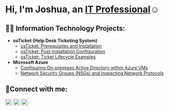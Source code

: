 <h1>Hi, I'm Joshua, an <a href="https://linkedin.com/in/joshua-m-3b4720105">IT Professional</a>☺</h1>

<h2>👨‍💻 Information Technology Projects:</h2>

- <b>osTicket (Help Desk Ticketing System)</b>
  - [osTicket: Prerequisites and Installation](https://github.com/JoshuaMoorecc/osticket-prereqs)
  - [osTicket: Post-Installation Configuration](https://github.com/JoshuaMoorecc/post-install-config)
  - [osTicket: Ticket Lifecycle Examples](https://github.com/JoshuaMoorecc/ticket-lifecycle-)
- <b>Microsoft Azure</b>
  - [Configuring On-premises Active Directory within Azure VMs](https://github.com/JoshuaMoorecc/configure-ad-)
  - [Network Security Groups (NSGs) and Inspecting Network Protocols](https://github.com/JoshuaMoorecc/azure-network-protocols)

<h2>🤳Connect with me:</h2>

[<img align="left" alt="Josh | Twitter" width="22px" src="https://cdn.jsdelivr.net/npm/simple-icons@v3/icons/twitter.svg" />][twitter]
[<img align="left" alt="Josh | LinkedIn" width="22px" src="https://cdn.jsdelivr.net/npm/simple-icons@v3/icons/linkedin.svg" />][linkedin]
[<img align="left" alt="Josh | Instagram" width="22px" src="https://cdn.jsdelivr.net/npm/simple-icons@v3/icons/instagram.svg" />][instagram]

[twitter]: https://twitter.com/https://twitter.com/OptimusPassport
[instagram]: https://www.instagram.com/startraveler_83/
[linkedin]: https://linkedin.com/in/joshua-m-3b4720105
